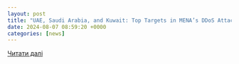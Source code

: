 ```yaml
---
layout: post
title: "UAE, Saudi Arabia, and Kuwait: Top Targets in MENA’s DDoS Attack Spike - Edge Middle East"
date: 2024-08-07 08:59:20 +0000
categories: [news]
---
```


[Читати далі](https://www.edgemiddleeast.com/security/uae-saudi-arabia-and-kuwait-top-targets-in-menas-ddos-attack-spike)
